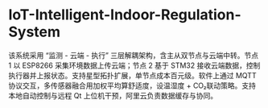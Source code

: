 # IoT-Intelligent-Indoor-Regulation-System
该系统采用 “监测 - 云端 - 执行” 三层解耦架构，含主从双节点与云端中转。节点 1 以 ESP8266 采集环境数据上传云端；节点 2 基于 STM32 接收云端数据，控制执行器并上报状态。支持星型拓扑扩展，单节点成本百元级。软件上通过 MQTT 协议交互，多传感器融合用加权平均算舒适度，设温湿度 + CO₂联动策略。支持本地自动控制与远程 Qt 上位机干预，阿里云负责数据缓存与协同。
